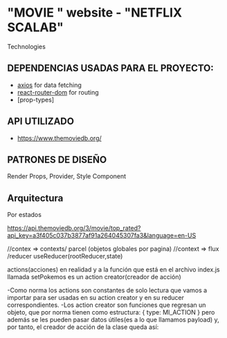 # "MOVIE " website - "NETFLIX SCALAB" 

Technologies

  ## DEPENDENCIAS USADAS PARA EL PROYECTO:
- [axios](https://www.npmjs.com/package/axios) for data fetching
- [react-router-dom](https://www.npmjs.com/package/react-router-dom) for routing
- [prop-types]





##  API UTILIZADO  
- https://www.themoviedb.org/




## PATRONES DE DISEÑO
Render Props, Provider, Style Component


## Arquitectura
Por estados

https://api.themoviedb.org/3/movie/top_rated?api_key=a3f405c037b3877af91a264045307fa3&language=en-US


//contex => contexts/ parcel (objetos globales por pagina)
//context => flux /reducer  useReducer(rootReducer,state)



actions(acciones) en realidad y a la función que está en el archivo index.js llamada setPokemos es un action creator(creador de acción)

-Como norma los actions son constantes de solo lectura que vamos a importar para ser usadas en su action creator y en su reducer correspondientes.
-Los action creator son funciones que regresan un objeto, que por norma tienen como estructura:
{ type: MI_ACTION }
pero además se les pueden pasar datos útiles(es a lo que llamamos payload) y, por tanto, el creador de acción de la clase queda así:



